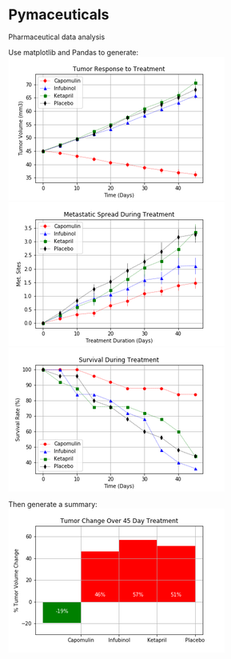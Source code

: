 # Pymaceuticals
Pharmaceutical data analysis

Use matplotlib and Pandas to generate:
![response](tumor_response.png)
![metastatic](metastatic_sites.png)
![survival](survival_rate.png)

Then generate a summary:
![summary](summary_bar.png)
